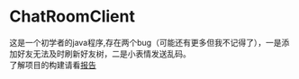 # ChatRoomClient
这是一个初学者的java程序,存在两个bug（可能还有更多但我不记得了），一是添加好友无法及时刷新好友树，二是小表情发送乱码。    
了解项目的构建请看[报告](https://github.com/lywow/ChatRoomClient/blob/master/%E8%81%8A%E5%A4%A9%E7%B3%BB%E7%BB%9F%E8%AE%BE%E8%AE%A1%E6%8A%A5%E5%91%8A.pdf)

